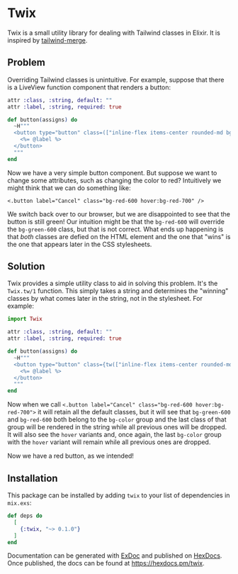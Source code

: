 # Twix

Twix is a small utility library for dealing with Tailwind classes in Elixir. It is inspired by [tailwind-merge](https://github.com/dcastil/tailwind-merge).

## Problem

Overriding Tailwind classes is unintuitive. For example, suppose that
there is a LiveView function component that renders a button:

```elixir
attr :class, :string, default: ""
attr :label, :string, required: true

def button(assigns) do
  ~H"""
  <button type="button" class=(["inline-flex items-center rounded-md bg-green-600 px-4 py-2 text-white shadow-sm hover:bg-green-700", @class]}>
    <%= @label %>
  </button>
  """
end
```

Now we have a very simple button component. But suppose we want to change some attributes, such as changing the color to red?
Intuitively we might think that we can do something like:

```
<.button label="Cancel" class="bg-red-600 hover:bg-red-700" />
```

We switch back over to our browser, but we are disappointed to see that the button is still green! Our intuition might be that
the `bg-red-600` will override the `bg-green-600` class, but that is not correct. What ends up happening is that *both* classes
are defied on the HTML element and the one that "wins" is the one that appears later in the CSS stylesheets.

## Solution

Twix provides a simple utility class to aid in solving this problem. It's the `Twix.tw/1` function. This simply takes
a string and determines the "winning" classes by what comes later in the string, not in the stylesheet. For example:

```elixir
import Twix

attr :class, :string, default: ""
attr :label, :string, required: true

def button(assigns) do
  ~H"""
  <button type="button" class={tw(["inline-flex items-center rounded-md bg-green-600 px-4 py-2 text-white shadow-sm hover:bg-green-700", @class])}>
    <%= @label %>
  </button>
  """
end
```

Now when we call `<.button label="Cancel" class="bg-red-600 hover:bg-red-700">` it will retain all the default classes, but it will
see that `bg-green-600` and `bg-red-600` both belong to the `bg-color` group and the last class of that group will be rendered in
the string while all previous ones will be dropped. It will also see the `hover` variants and, once again, the last `bg-color` group
with the `hover` variant will remain while all previous ones are dropped.

Now we have a red button, as we intended!

## Installation

This package can be installed by adding `twix` to your
list of dependencies in `mix.exs`:

```elixir
def deps do
  [
    {:twix, "~> 0.1.0"}
  ]
end
```

Documentation can be generated with [ExDoc](https://github.com/elixir-lang/ex_doc)
and published on [HexDocs](https://hexdocs.pm). Once published, the docs can
be found at <https://hexdocs.pm/twix>.

